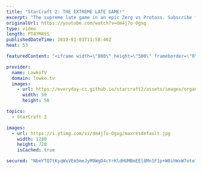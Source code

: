 ```yaml
---
title: "StarCraft 2: THE EXTREME LATE GAME!"
excerpt: "The supreme late game in an epic Zerg vs Protoss. Subscribe for more videos: http://lowko.tv/youtube More StarCraft 2 casts: https://goo.gl/bpDV8i  My first commentated match of StarCraft 2 in 2019 and it's a good one! This game almost mines out Para Site LE, a massive map in StarCraft 2. It's a game"
originalUrl: https://youtube.com/watch?v=dm4j7u-Ogxg
type: video
length: PT47M45S
publishedDateTime: 2019-01-03T11:58:46Z
heat: 53

featuredContent: "<iframe width=\"800\" height=\"500\" frameborder=\"0\" src=\"https://www.youtube.com/embed/dm4j7u-Ogxg\" allow=\"accelerometer; autoplay; encrypted-media; gyroscope; picture-in-picture\" allowfullscreen></iframe>"

provider:
  name: LowkoTV
  domain: lowko.tv
  images:
    - url: https://everyday-cc.github.io/starcraft2/assets/images/organizations/lowko.tv-50x50.jpg
      width: 50
      height: 50

topics:
  - StarCraft 2

images:
  - url: https://i.ytimg.com/vi/dm4j7u-Ogxg/maxresdefault.jpg
    width: 1280
    height: 720
    isCached: true

secured: "NbeYTQ7tKyqWxVEm5meJyM9WgD4cYrKldHUMBmEEl8Mn1F1p+W0ihWxW7oteIatXR//jXb45RPByS4zw4z9fQMxCF4dJI5fQE3nLWFyY5BYswHXJdW1X7FZdLynFk6DVdxxgO6//h0nZ0B6eAetBjN91CStHToMM670XXhDTnmx8z7+NKpRK9ZFYh7Y2uwm0dncbe6NkUJ8LQCoPu7dHMMME+IV1Kke/tS+9ZH8M+QQSF1LhbG5N/bAHa3bHJTofUy+pQf/m8TJ9jLzVhB4eOW0vQ2koXKcluTjQibQEPsNP73RcZgVvJCd92GWLVF50IOO2cmFlTYgFH22MLzkTU8cSqeimZ7FtYe6MS9pJOUI+JWcd1EyZJJ4S5t1P6A5KKpV43H+wGvlAZnnzdGvxiq2B90RIxrKl3ZMR8pYh6MM=;wyzh3ZFSvExsb04xKrM2cg=="
---
```


